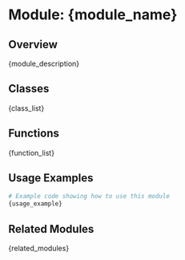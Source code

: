 # Module: {module_name}

## Overview

{module_description}

## Classes

{class_list}

## Functions

{function_list}

## Usage Examples

```python
# Example code showing how to use this module
{usage_example}
```

## Related Modules

{related_modules}